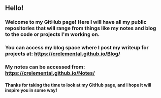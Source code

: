 ## Hello!

### Welcome to my GitHub page! Here I will have all my public repositories that will range from things like my notes and blog to the code or projects I'm working on.

### You can access my blog space where I post my writeup for projects at: https://crelemental.github.io/Blog/

### My notes can be accessed from: https://crelemental.github.io/Notes/

#### Thanks for taking the time to look at my GitHub page, and I hope it will inspire you in some way!
